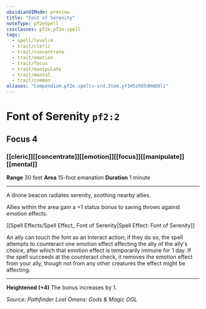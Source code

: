 ```yaml
---
obsidianUIMode: preview
title: "Font of Serenity"
noteType: pf2eSpell
cssclasses: pf2e,pf2e-spell
tags:
  - spell/level/4
  - trait/cleric
  - trait/concentrate
  - trait/emotion
  - trait/focus
  - trait/manipulate
  - trait/mental
  - trait/common
aliases: "Compendium.pf2e.spells-srd.Item.yY1H5zhO5dHmD8lz" 
---
```

# Font of Serenity  `pf2:2`  
## Focus 4
### [[cleric]][[concentrate]][[emotion]][[focus]][[manipulate]][[mental]]

**Range** 30 feet
**Area** 15-foot emanation
**Duration** 1 minute
* * * 
A divine beacon radiates serenity, soothing nearby allies.

Allies within the area gain a +1 status bonus to saving throws against emotion effects.

[[Spell Effects/Spell Effect_ Font of Serenity|Spell Effect: Font of Serenity]]

An ally can touch the font as an Interact action; if they do so, the spell attempts to counteract one emotion effect affecting the ally of the ally's choice, after which that emotion effect is temporarily immune for 1 day. If the spell succeeds at the counteract check, it removes the emotion effect from your ally, though not from any other creatures the effect might be affecting.

* * *

**Heightened (+4)** The bonus increases by 1.

*Source: Pathfinder Lost Omens: Gods & Magic*
*OGL*